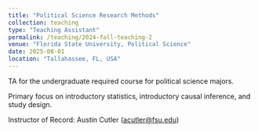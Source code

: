 ```yaml
---
title: "Political Science Research Methods"
collection: teaching
type: "Teaching Assistant"
permalink: /teaching/2024-fall-teaching-2
venue: "Florida State University, Political Science"
date: 2025-08-01
location: "Tallahassee, FL, USA"
---
```


TA for the undergraduate required course for political science majors.

Primary focus on introductory statistics, introductory causal inference, and study design.

Instructor of Record: Austin Cutler (acutler@fsu.edu)
